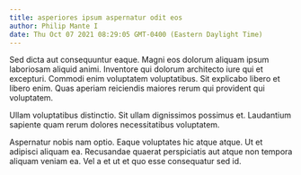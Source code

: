 ```yaml
---
title: asperiores ipsum aspernatur odit eos
author: Philip Mante I
date: Thu Oct 07 2021 08:29:05 GMT-0400 (Eastern Daylight Time)
---
```

Sed dicta aut consequuntur eaque. Magni eos dolorum aliquam ipsum laboriosam aliquid animi. Inventore qui dolorum architecto iure qui et excepturi. Commodi enim voluptatem voluptatibus. Sit explicabo libero et libero enim. Quas aperiam reiciendis maiores rerum qui provident qui voluptatem.

 Ullam voluptatibus distinctio. Sit ullam dignissimos possimus et. Laudantium sapiente quam rerum dolores necessitatibus voluptatem.

 Aspernatur nobis nam optio. Eaque voluptates hic atque atque. Ut et adipisci aliquam ea. Recusandae quaerat perspiciatis aut atque non tempora aliquam veniam ea. Vel a et ut et quo esse consequatur sed id.